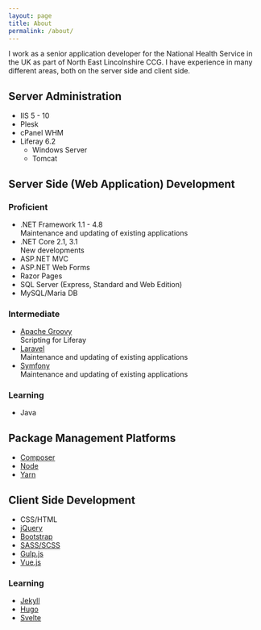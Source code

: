 ```yaml
---
layout: page
title: About
permalink: /about/
---
```

I work as a senior application developer for the National Health Service in the UK as part of North East Lincolnshire CCG. I have experience in many different areas, both on the server side and client side.

## Server Administration

- IIS 5 - 10
- Plesk
- cPanel WHM
- Liferay 6.2
  - Windows Server
  - Tomcat

## Server Side (Web Application) Development

### Proficient

- .NET Framework 1.1 - 4.8  
  Maintenance and updating of existing applications
- .NET Core 2.1, 3.1  
  New developments
- ASP.NET MVC
- ASP.NET Web Forms
- Razor Pages
- SQL Server (Express, Standard and Web Edition)
- MySQL/Maria DB

### Intermediate

- [Apache Groovy](https://groovy-lang.org/)  
  Scripting for Liferay
- [Laravel](https://laravel.com/)  
  Maintenance and updating of existing applications
- [Symfony](https://symfony.com/)  
  Maintenance and updating of existing applications

### Learning

- Java

## Package Management Platforms

- [Composer](https://getcomposer.org/)
- [Node](https://nodejs.org/)
- [Yarn](https://yarnpkg.com/)

## Client Side Development

- CSS/HTML
- [jQuery](https://jquery.com/)
- [Bootstrap](https://getbootstrap.com)
- [SASS/SCSS](https://sass-lang.com)
- [Gulp.js](https://gulpjs.com/)
- [Vue.js](https://vuejs.org/)

### Learning

- [Jekyll](https://jekyllrb.com/)
- [Hugo](https://gohugo.io/)
- [Svelte](https://svelte.dev/)